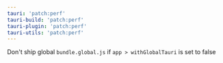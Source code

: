 ```yaml
---
tauri: 'patch:perf'
tauri-build: 'patch:perf'
tauri-plugin: 'patch:perf'
tauri-utils: 'patch:perf'
---
```


Don't ship global `bundle.global.js` if `app > withGlobalTauri` is set to false

